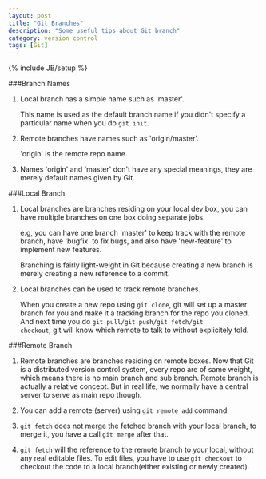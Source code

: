 ```yaml
---
layout: post
title: "Git Branches"
description: "Some useful tips about Git branch"
category: version control
tags: [Git]
---
```

{% include JB/setup %}

###Branch Names

1. Local branch has a simple name such as 'master'.

   This name is used as the default branch name if you didn't specify a particular name when you do <code>git init</code>.

2. Remote branches have names such as 'origin/master'.

   'origin' is the remote repo name.

3. Names 'origin' and 'master' don't have any special meanings, they are merely default names given by Git.

###Local Branch

1. Local branches are branches residing on your local dev box, you can have multiple branches on one box doing separate jobs.

   e.g, you can have one branch 'master' to keep track with the remote branch, have 'bugfix' to fix bugs, and also have 'new-feature' to implement new features.

   Branching is fairly light-weight in Git because creating a new branch is merely creating a new reference to a commit.

2. Local branches can be used to track remote branches.

   When you create a new repo using <code>git clone</code>, git will set up a master branch for you and make it a tracking branch for the repo you cloned. And next time you do <code>git pull/git push/git fetch/git checkout</code>, git will know which remote to talk to without explicitely told.

###Remote Branch

1. Remote branches are branches residing on remote boxes. Now that Git is a distributed version control system, every repo are of same weight, which means there is no main branch and sub branch. Remote branch is actually a relative concept. But in real life, we normally have a central server to serve as main repo though.
   
2. You can add a remote (server) using <code>git remote add</code> command.

3. <code>git fetch</code> does not merge the fetched branch with your local branch, to merge it, you have a call <code>git merge</code> after that.

4. <code>git fetch</code> will the reference to the remote branch to your local, without any real editable files. To edit files, you have to use <code>git checkout</code> to checkout the code to a local branch(either existing or newly created).


